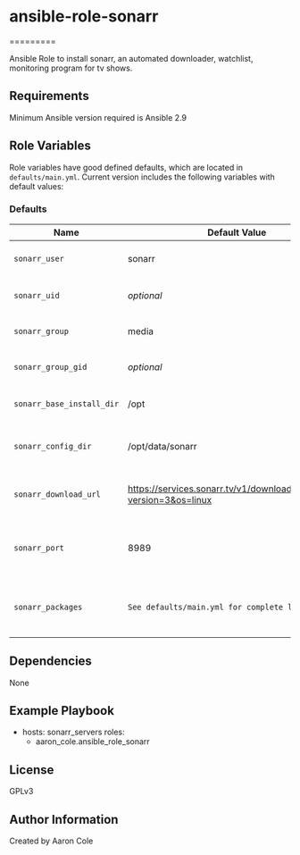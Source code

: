 # ansible-role-sonarr
 
=========

Ansible Role to install sonarr, an automated downloader, watchlist, monitoring program for tv shows.

Requirements
------------

Minimum Ansible version required is Ansible 2.9

Role Variables
--------------
Role variables have good defined defaults, which are located in `defaults/main.yml`.
Current version includes the following variables with default values:

### Defaults
| Name               | Default Value | Description                  |
|--------------------|---------------|------------------------------|
| `sonarr_user`       | sonarr | The primary user to run sonarr     |
| `sonarr_uid`        | *optional* | Commented out by default |
| `sonarr_group`      | media | The primary group for `sonarr_user` |
| `sonarr_group_gid`  | *optional* | Commented out by default |
| `sonarr_base_install_dir` | /opt | Install directory for sonarr |
| `sonarr_config_dir` |  /opt/data/sonarr | Data directory to store configuration |
| `sonarr_download_url` | https://services.sonarr.tv/v1/download/main/latest?version=3&os=linux | Link to the sonarr git hub latest release |
| `sonarr_port` | 8989 | Port in which sonarr operates on, to add to Firewalld |
| `sonarr_packages` | `See defaults/main.yml for complete list` | List of Packages Required to install and run sonarr |

Dependencies
------------

None

Example Playbook
----------------

   - hosts: sonarr_servers
      roles:
        - aaron_cole.ansible_role_sonarr


License
-------

GPLv3

Author Information
------------------

Created by Aaron Cole

